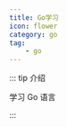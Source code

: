 ```yaml
---
title: Go学习
icon: flower
category: go
tag:
    - go
---
```


::: tip 介绍

学习 Go 语言

:::

<!-- more -->
